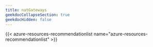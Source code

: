 ```yaml
---
title: natGateways
geekdocCollapseSection: true
geekdocHidden: false
---
```


{{< azure-resources-recommendationlist name="azure-resources-recommendationlist" >}}

